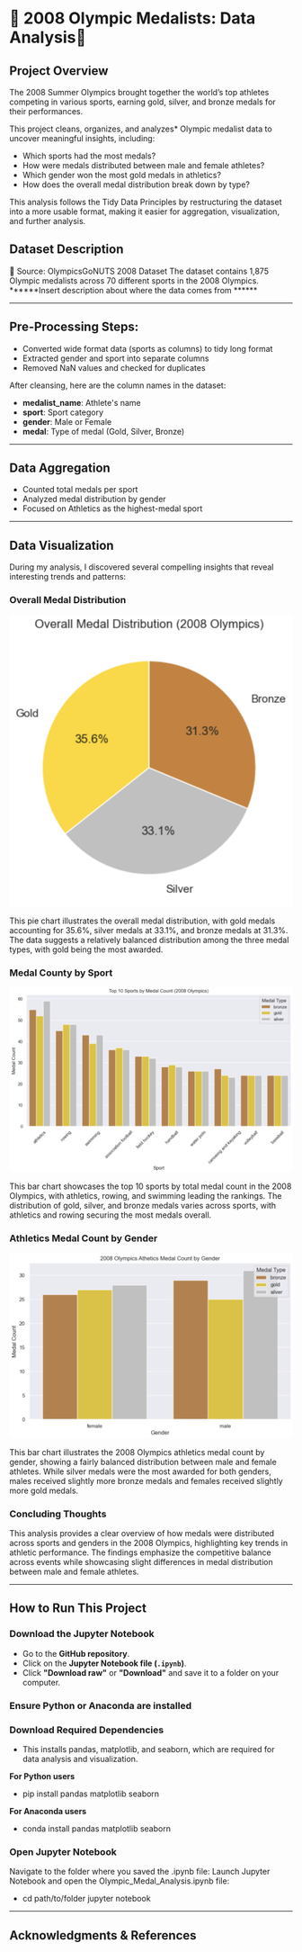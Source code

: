 # 🏅 2008 Olympic Medalists: Data Analysis🏅

## Project Overview  
The 2008 Summer Olympics brought together the world’s top athletes competing in various sports, earning gold, silver, and bronze medals for their performances.  

This project cleans, organizes, and analyzes* Olympic medalist data to uncover meaningful insights, including:  
- Which sports had the most medals?
- How were medals distributed between male and female athletes?
- Which gender won the most gold medals in athletics? 
- How does the overall medal distribution break down by type? 

This analysis follows the Tidy Data Principles by restructuring the dataset into a more usable format, making it easier for aggregation, visualization, and further analysis.  


## Dataset Description

📌 Source: OlympicsGoNUTS 2008 Dataset
The dataset contains 1,875 Olympic medalists across 70 different sports in the 2008 Olympics.
******Insert description about where the data comes from ******

--- 

## Pre-Processing Steps:
- Converted wide format data (sports as columns) to tidy long format
- Extracted gender and sport into separate columns
- Removed NaN values and checked for duplicates

After cleansing, here are the column names in the dataset:
- **medalist_name**: Athlete's name
- **sport**: Sport category
- **gender**: Male or Female
- **medal**: Type of medal (Gold, Silver, Bronze)
---

## Data Aggregation 
- Counted total medals per sport
- Analyzed medal distribution by gender
- Focused on Athletics as the highest-medal sport
---
## Data Visualization 
During my analysis, I discovered several compelling insights that reveal interesting trends and patterns:

### Overall Medal Distribution
![1stvis](Overall%20Medal%20Distribution.png)

This pie chart illustrates the overall medal distribution, with gold medals accounting for 35.6%, silver medals at 33.1%, and bronze medals at 31.3%. The data suggests a relatively balanced distribution among the three medal types, with gold being the most awarded.

### Medal County by Sport
![2ndvis](Sport%20Medal%20Count.png)

This bar chart showcases the top 10 sports by total medal count in the 2008 Olympics, with athletics, rowing, and swimming leading the rankings. The distribution of gold, silver, and bronze medals varies across sports, with athletics and rowing securing the most medals overall.

### Athletics Medal Count by Gender
![3rdvis](Athletics%20Medal%20Count%20by%20Gender.png)

This bar chart illustrates the 2008 Olympics athletics medal count by gender, showing a fairly balanced distribution between male and female athletes. While silver medals were the most awarded for both genders, males received slightly more bronze medals and females received slightly more gold medals. 

### Concluding Thoughts
This analysis provides a clear overview of how medals were distributed across sports and genders in the 2008 Olympics, highlighting key trends in athletic performance. The findings emphasize the competitive balance across events while showcasing slight differences in medal distribution between male and female athletes.

---

##  How to Run This Project  

### Download the Jupyter Notebook  
- Go to the **GitHub repository**.  
- Click on the **Jupyter Notebook file (`.ipynb`)**.  
- Click **"Download raw"** or **"Download"** and save it to a folder on your computer.  

### **Ensure Python or Anaconda are installed**

### **Download Required Dependencies**
- This installs pandas, matplotlib, and seaborn, which are required for data analysis and visualization.
  
**For Python users**
- pip install pandas matplotlib seaborn

**For Anaconda users**
- conda install pandas matplotlib seaborn

### **Open Jupyter Notebook**
Navigate to the folder where you saved the .ipynb file:
Launch Jupyter Notebook and open the Olympic_Medal_Analysis.ipynb file:
- cd path/to/folder
  jupyter notebook


---

## Acknowledgments & References  

